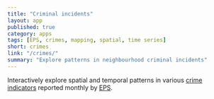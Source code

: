 ```yaml
---
title: "Criminal incidents"
layout: app
published: true
category: apps
tags: [EPS, crimes, mapping, spatial, time series]
short: crimes
link: "/crimes/"
summary: "Explore patterns in neighbourhood criminal incidents"
---
```


Interactively explore spatial and temporal patterns in various [crime indicators](https://dashboard.edmonton.ca/dataset/EPS-Neighbourhood-Criminal-Incidents/xthe-mnvi) reported monthly by  [EPS](http://crimemapping.edmontonpolice.ca/).
